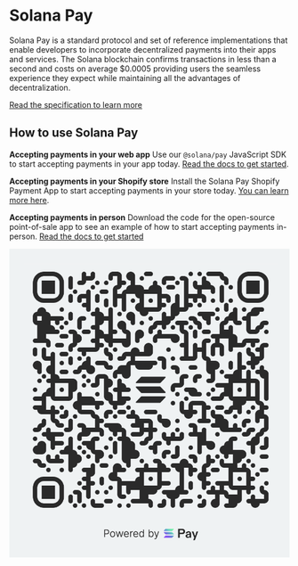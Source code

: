 # Solana Pay

Solana Pay is a standard protocol and set of reference implementations that enable developers to incorporate decentralized payments into their apps and services. The Solana blockchain confirms transactions in less than a second and costs on average $0.0005 providing users the seamless experience they expect while maintaining all the advantages of decentralization.

[Read the specification to learn more](core/SPEC.md)

## How to use Solana Pay

**Accepting payments in your web app**
Use our `@solana/pay` JavaScript SDK to start accepting payments in your app today. [Read the docs to get started](core).

**Accepting payments in your Shopify store**
Install the Solana Pay Shopify Payment App to start accepting payments in your store today. [You can learn more here](shopify).

**Accepting payments in person**
Download the code for the open-source point-of-sale app to see an example of how to start accepting payments in-person. [Read the docs to get started](point-of-sale)

![Solana Pay](solana-pay.png)
